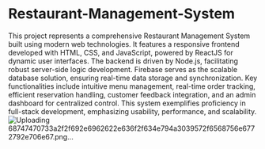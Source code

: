 # Restaurant-Management-System
This project represents a comprehensive Restaurant Management System built using modern web technologies. It features a responsive frontend developed with HTML, CSS, and JavaScript, powered by ReactJS for dynamic user interfaces. The backend is driven by Node.js, facilitating robust server-side logic development. Firebase serves as the scalable database solution, ensuring real-time data storage and synchronization. Key functionalities include intuitive menu management, real-time order tracking, efficient reservation handling, customer feedback integration, and an admin dashboard for centralized control. This system exemplifies proficiency in full-stack development, emphasizing usability, performance, and scalability.
![Uploading 68747470733a2f2f692e6962622e636f2f634e794a3039572f6568756e6772792e706e67.png…]()
